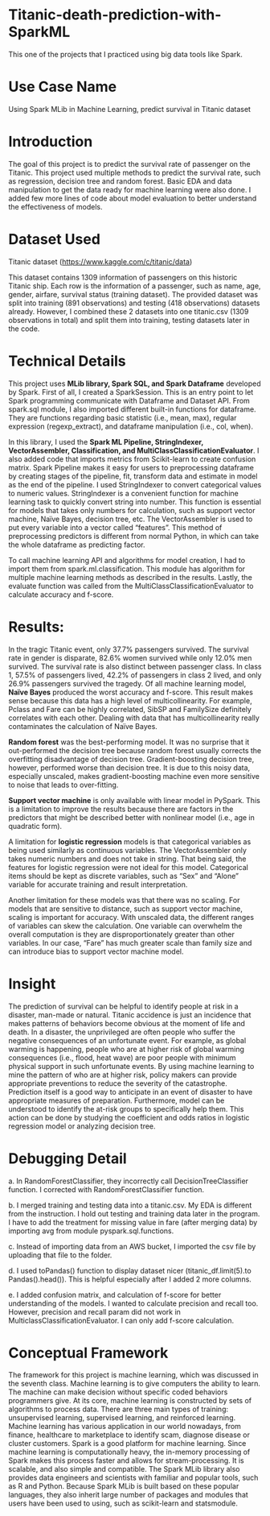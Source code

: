 # Titanic-death-prediction-with-SparkML
This one of the projects that I practiced using big data tools like Spark. 

# Use Case Name
 Using Spark MLib in Machine Learning, predict survival in Titanic dataset
 
# Introduction
The goal of this project is to predict the survival rate of passenger on the Titanic. This project used multiple methods to predict the survival rate, such as regression, decision tree and random forest. Basic EDA and data manipulation to get the data ready for machine learning were also done. I added few more lines of code about model evaluation to better understand the effectiveness of models.  

# Dataset Used
Titanic dataset (https://www.kaggle.com/c/titanic/data)

This dataset contains 1309 information of passengers on this historic Titanic ship. Each row is the information of a passenger, such as name, age, gender, airfare, survival status (training dataset).
The provided dataset was split into training (891 observations) and testing (418 observations) datasets already. However, I combined these 2 datasets into one titanic.csv (1309 observations in total) and split them into training, testing datasets later in the code.

# Technical Details

This project uses **MLib library, Spark SQL, and Spark Dataframe** developed by Spark. First of all, I created a SparkSession. This is an entry point to let Spark programming communicate with Dataframe and Dataset API. From spark.sql module, I also imported different built-in functions for dataframe. They are functions regarding basic statistic (i.e., mean, max), regular expression (regexp_extract), and dataframe manipulation (i.e., col, when). 

In this library, I used the **Spark ML Pipeline, StringIndexer, VectorAssembler, Classification, and MultiClassClassificationEvaluator**. I also added code that imports metrics from Scikit-learn to create confusion matrix. Spark Pipeline makes it easy for users to preprocessing dataframe by creating stages of the pipeline, fit, transform data and estimate in model as the end of the pipeline. I used StringIndexer to convert categorical values to numeric values. StringIndexer is a convenient function for machine learning task to quickly convert string into number. This function is essential for models that takes only numbers for calculation, such as support vector machine, Naïve Bayes, decision tree, etc. The VectorAssembler is used to put every variable into a vector called “features”. This method of preprocessing predictors is different from normal Python, in which can take the whole dataframe as predicting factor. 

To call machine learning API and algorithms for model creation, I had to import them from spark.ml.classification. This module has algorithm for multiple machine learning methods as described in the results. Lastly, the evaluate function was called from the MultiClassClassificationEvaluator to calculate accuracy and f-score. 

# Results: 

In the tragic Titanic event, only 37.7% passengers survived. The survival rate in gender is disparate, 82.6% women survived while only 12.0% men survived. The survival rate is also distinct between passenger class. In class 1, 57.5% of passengers lived, 42.2% of passengers in class 2 lived, and only 26.9% passengers survived the tragedy. 
Of all machine learning model, **Naïve Bayes** produced the worst accuracy and f-score. This result makes sense because this data has a high level of multicollinearity.  For example, Pclass and Fare can be highly correlated, SibSP and FamilySize definitely correlates with each other. Dealing with data that has multicollinearity really contaminates the calculation of Naïve Bayes.

**Random forest** was the best-performing model. It was no surprise that it out-performed the decision tree because random forest usually corrects the overfitting disadvantage of decision tree. Gradient-boosting decision tree, however, performed worse than decision tree. It is due to this noisy data, especially unscaled, makes gradient-boosting machine even more sensitive to noise that leads to over-fitting. 

**Support vector machine** is only available with linear model in PySpark. This is a limitation to improve the results because there are factors in the predictors that might be described better with nonlinear model (i.e., age in quadratic form). 

A limitation for **logistic regression** models is that categorical variables as being used similarly as continuous variables. The VectorAssembler only takes numeric numbers and does not take in string. That being said, the features for logistic regression were not ideal for this model. Categorical items should be kept as discrete variables, such as “Sex” and “Alone” variable for accurate training and result interpretation.

Another limitation for these models was that there was no scaling. For models that are sensitive to distance, such as support vector machine, scaling is important for accuracy. With unscaled data, the different ranges of variables can skew the calculation. One variable can overwhelm the overall computation is they are disproportionately greater than other variables. In our case, “Fare” has much greater scale than family size and can introduce bias to support vector machine model. 

# Insight
The prediction of survival can be helpful to identify people at risk in a disaster, man-made or natural. Titanic accidence is just an incidence that makes patterns of behaviors become obvious at the moment of life and death. In a disaster, the unprivileged are often people who suffer the negative consequences of an unfortunate event. For example, as global warming is happening, people who are at higher risk of global warming consequences (i.e., flood, heat wave) are poor people with minimum physical support in such unfortunate events. By using machine learning to mine the pattern of who are at higher risk, policy makers can provide appropriate preventions to reduce the severity of the catastrophe. Prediction itself is a good way to anticipate in an event of disaster to have appropriate measures of preparation. Furthermore, model can be understood to identify the at-risk groups to specifically help them. This action can be done by studying the coefficient and odds ratios in logistic regression model or analyzing decision tree. 
# Debugging Detail
a. In RandomForestClassifier, they incorrectly call DecisionTreeClassifier function. I corrected with RandomForestClassifier function.

b. I merged training and testing data into a titanic.csv. My EDA is different from the instruction. I hold out testing and training data later in the program. I have to add the treatment for missing value in fare (after merging data) by importing avg from module pyspark.sql.functions.

c. Instead of importing data from an AWS bucket, I imported the csv file by uploading that file to the folder. 

d. I used toPandas() function to display dataset nicer (titanic_df.limit(5).to Pandas().head()). This is helpful especially after I added 2 more columns.

e. I added confusion matrix, and calculation of f-score for better understanding of the models. I wanted to calculate precision and recall too. However, precision and recall param did not work in MulticlassClassificationEvaluator. I can only add f-score calculation.

# Conceptual Framework
The framework for this project is machine learning, which was discussed in the seventh class. Machine learning is to give computers the ability to learn. The machine can make decision without specific coded behaviors programmers give. At its core, machine learning is constructed by sets of algorithms to process data. There are three main types of training: unsupervised learning, supervised learning, and reinforced learning. Machine learning has various application in our world nowadays, from finance, healthcare to marketplace to identify scam, diagnose disease or cluster customers. Spark is a good platform for machine learning. Since machine learning is computationally heavy, the in-memory processing of Spark makes this process faster and allows for stream-processing. It is scalable, and also simple and compatible. The Spark MLib library also provides data engineers and scientists with familiar and popular tools, such as R and Python. Because Spark MLib is built based on these popular languages, they also inherit large number of packages and modules that users have been used to using, such as scikit-learn and statsmodule. 

